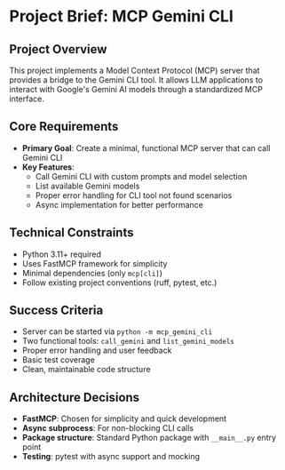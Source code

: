 # Project Brief: MCP Gemini CLI

## Project Overview

This project implements a Model Context Protocol (MCP) server that provides a bridge to the Gemini CLI tool. It allows LLM applications to interact with Google's Gemini AI models through a standardized MCP interface.

## Core Requirements

- **Primary Goal**: Create a minimal, functional MCP server that can call Gemini CLI
- **Key Features**:
  - Call Gemini CLI with custom prompts and model selection
  - List available Gemini models
  - Proper error handling for CLI tool not found scenarios
  - Async implementation for better performance

## Technical Constraints

- Python 3.11+ required
- Uses FastMCP framework for simplicity
- Minimal dependencies (only `mcp[cli]`)
- Follow existing project conventions (ruff, pytest, etc.)

## Success Criteria

- Server can be started via `python -m mcp_gemini_cli`
- Two functional tools: `call_gemini` and `list_gemini_models`
- Proper error handling and user feedback
- Basic test coverage
- Clean, maintainable code structure

## Architecture Decisions

- **FastMCP**: Chosen for simplicity and quick development
- **Async subprocess**: For non-blocking CLI calls
- **Package structure**: Standard Python package with `__main__.py` entry point
- **Testing**: pytest with async support and mocking
